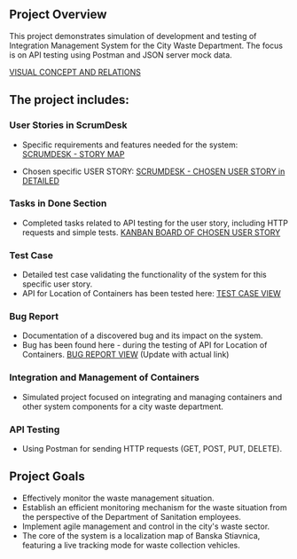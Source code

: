 ## Project Overview
This project demonstrates simulation of development and testing of Integration Management System for the City Waste Department. 
The focus is on API testing using Postman and JSON server mock data.

[VISUAL CONCEPT AND RELATIONS](https://github.com/Peter-QA-testing-Journey/INTEGRATION-MANAGEMENT-SYSTEM-FOR-CITY-WASTE-DEPARTMENT/blob/main/Integration%20management%20system%20for%20city%20waste%20department.png)

## The project includes:

### User Stories in ScrumDesk
- Specific requirements and features needed for the system: 
  [SCRUMDESK - STORY MAP](https://github.com/Peter-QA-testing-Journey/INTEGRATION-MANAGEMENT-SYSTEM-FOR-CITY-WASTE-DEPARTMENT/blob/main/MY%20USER%20STORIES.png)

- Chosen specific USER STORY:
  [SCRUMDESK - CHOSEN USER STORY in DETAILED](https://github.com/Peter-QA-testing-Journey/INTEGRATION-MANAGEMENT-SYSTEM-FOR-CITY-WASTE-DEPARTMENT/blob/main/USER%20STORY%20-%20LOCATION%20OF%20CONTAINERS.png)

### Tasks in Done Section
- Completed tasks related to API testing for the user story, including HTTP requests and simple tests.
  [KANBAN BOARD OF CHOSEN USER STORY](https://github.com/Peter-QA-testing-Journey/INTEGRATION-MANAGEMENT-SYSTEM-FOR-CITY-WASTE-DEPARTMENT/blob/main/KANBAN%20BOARD%20AND%20TEST%20API%20IN%20DONE.png)

### Test Case
- Detailed test case validating the functionality of the system for this specific user story.
- API for Location of Containers has been tested here:
  [TEST CASE VIEW](https://github.com/Peter-QA-testing-Journey/INTEGRATION-MANAGEMENT-SYSTEM-FOR-CITY-WASTE-DEPARTMENT/blob/main/KANBAN%20BOARD%20AND%20TEST%20API%20IN%20DONE.png)

### Bug Report
- Documentation of a discovered bug and its impact on the system.
- Bug has been found here - during the testing of API for Location of Containers.
  [BUG REPORT VIEW](#) (Update with actual link)

### Integration and Management of Containers
- Simulated project focused on integrating and managing containers and other system components for a city waste department.

### API Testing
- Using Postman for sending HTTP requests (GET, POST, PUT, DELETE).



## Project Goals
- Effectively monitor the waste management situation.
- Establish an efficient monitoring mechanism for the waste situation from the perspective of the Department of Sanitation employees.
- Implement agile management and control in the city's waste sector.
- The core of the system is a localization map of Banska Stiavnica, featuring a live tracking mode for waste collection vehicles.

